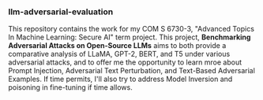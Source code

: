 ### llm-adversarial-evaluation

This repository contains the work for my COM S 6730-3, "Advanced Topics In Machine Learning: Secure AI" term project. This project, **Benchmarking Adversarial Attacks on Open-Source LLMs** aims to both provide a comparative analysis of LLaMA, GPT-2, BERT, and T5 under various adversarial attacks, and to offer me the opportunity to learn mroe about Prompt Injection, Adversarial Text Perturbation, and Text-Based Adversarial Examples. If time permits, I'll also try to address Model Inversion and poisoning in fine-tuning if time allows.
